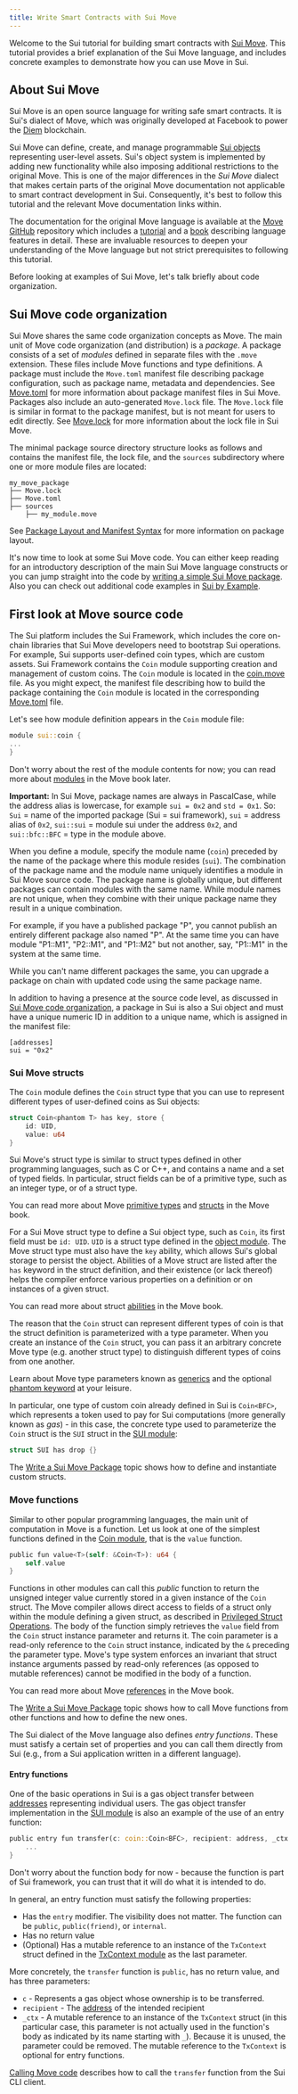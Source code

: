```yaml
---
title: Write Smart Contracts with Sui Move
---
```


Welcome to the Sui tutorial for building smart contracts with [Sui Move](../learn/why-move).
This tutorial provides a brief explanation of the Sui Move language, and includes concrete examples to demonstrate how you can use Move in Sui.


## About Sui Move

Sui Move is an open source language for writing safe smart contracts. It is Sui's dialect of Move, which was originally developed at Facebook to power the [Diem](https://github.com/diem/diem) blockchain.

Sui Move can define, create, and manage programmable [Sui objects](../../learn/objects.md) representing user-level assets. Sui's object system is implemented by adding new functionality while also imposing additional restrictions to the original Move. This is one of the major differences in the *Sui Move* dialect that makes certain parts of the original Move documentation not applicable to smart contract development in Sui. Consequently, it's best to follow this tutorial and the relevant Move documentation links within.

The documentation for the original Move language is available at the [Move GitHub](https://github.com/move-language/move) repository which includes a [tutorial](https://github.com/move-language/move/blob/main/language/documentation/tutorial/README.md) and a [book](https://github.com/move-language/move/blob/main/language/documentation/book/src/SUMMARY.md) describing language features in detail. These are invaluable resources to deepen your understanding of the Move language but not strict prerequisites to following this tutorial.

Before looking at examples of Sui Move, let's talk briefly about code organization.


## Sui Move code organization

Sui Move shares the same code organization concepts as Move. The main unit of Move code organization (and distribution) is a _package_. A package consists of a set of _modules_ defined in separate
files with the `.move` extension. These files include Move functions and type definitions. A package must include the `Move.toml` manifest file
describing package configuration, such as package name, metadata and dependencies. See [Move.toml](manifest.md) for more information about package manifest files in Sui Move. Packages also include an auto-generated `Move.lock` file. The `Move.lock` file is similar in format to the package manifest, but is not meant for users to edit directly. See [Move.lock](lock-file.md) for more information about the lock file in Sui Move.

The minimal package source directory structure looks as follows and contains the manifest file, the lock file, and the `sources` subdirectory where one or more module files are located:

```
my_move_package
├── Move.lock
├── Move.toml
├── sources
    ├── my_module.move
```

See [Package Layout and Manifest Syntax](https://github.com/move-language/move/blob/main/language/documentation/book/src/packages.md#package-layout-and-manifest-syntax) for more information on package layout.

It's now time to look at some Sui Move code. You can either keep reading for an introductory description of the main Sui Move language constructs or you can jump straight into the code by [writing a simple Sui Move package](../move/write-package.md). Also you can check out additional code examples in [Sui by Example](https://examples.sui.io).

## First look at Move source code

The Sui platform includes the Sui Framework, which includes the core on-chain libraries that Sui Move developers need to bootstrap Sui operations. For example, Sui supports user-defined coin types, which are custom assets. Sui Framework contains the `Coin` module supporting creation and management of custom coins. The `Coin` module is located in the [coin.move](https://github.com/MystenLabs/sui/tree/main/crates/sui-framework/packages/sui-framework/sources/coin.move) file. As you might expect, the manifest file describing how to build the package containing the `Coin` module is located in the corresponding
[Move.toml](https://github.com/MystenLabs/sui/blob/main/crates/sui-framework/packages/sui-framework/Move.toml) file.

Let's see how module definition appears in the `Coin` module file:

```rust
module sui::coin {
...
}
```

Don't worry about the rest of the module contents for now; you can read more about [modules](https://github.com/move-language/move/blob/main/language/documentation/book/src/modules-and-scripts.md#modules) in the Move book later.

**Important:** In Sui Move, package names are always in PascalCase, while the address alias is lowercase, for example `sui = 0x2` and `std = 0x1`. So: `Sui` = name of the imported package (Sui = sui framework), `sui` = address alias of `0x2`, `sui::sui` = module sui under the address `0x2`, and `sui::bfc::BFC` = type in the module above.

When you define a module, specify the module name (`coin`) preceded by the name of the package where this module resides (`sui`). The combination of the package name and the module name uniquely identifies a module in Sui Move source code. The package name is globally unique, but different packages can contain modules with the same name. While module names are not unique, when they combine with their unique package name they result in a unique combination.

For example, if you have a published package "P", you cannot publish an entirely different package also named "P". At the same time you can have module "P1::M1", "P2::M1", and "P1::M2" but not another, say, "P1::M1" in the system at the same time.

While you can't name different packages the same, you can upgrade a package on chain with updated code using the same package name.

In addition to having a presence at the source code level, as discussed in [Sui Move code organization](#move-code-organization), a
package in Sui is also a Sui object and must have a unique numeric ID in addition to a unique name, which is assigned in the manifest file:

```
[addresses]
sui = "0x2"
```

### Sui Move structs

The `Coin` module defines the `Coin` struct type that you can use to represent different types of user-defined coins as Sui objects:

``` rust
struct Coin<phantom T> has key, store {
    id: UID,
    value: u64
}
```

Sui Move's struct type is similar to struct types defined in other programming languages, such as C or C++, and contains a name and a set of typed fields. In particular, struct fields can be of a primitive type, such as an integer type, or of a struct type.

You can read more about Move [primitive types](https://github.com/move-language/move/blob/main/language/documentation/book/src/SUMMARY.md#primitive-types) and [structs](https://github.com/move-language/move/blob/main/language/documentation/book/src/structs-and-resources.md) in the Move book.

For a Sui Move struct type to define a Sui object type, such as `Coin`, its first field must be `id: UID`. `UID` is a
struct type defined in the [object module](https://github.com/MystenLabs/sui/tree/main/crates/sui-framework/packages/sui-framework/sources/object.move). The Move struct type must also have the `key` ability, which allows Sui's global storage to persist the object. Abilities of a Move struct are listed after the `has` keyword in the struct definition, and their existence (or lack thereof) helps the compiler enforce various properties on a definition or on instances of a given struct.

You can read more about struct [abilities](https://github.com/move-language/move/blob/main/language/documentation/book/src/abilities.md) in the Move book.

The reason that the `Coin` struct can represent different types of coin is that the struct definition is parameterized with a type parameter. When you create an instance of the `Coin` struct, you can pass it an arbitrary concrete Move type (e.g. another struct type) to distinguish different types of coins from one another.

Learn about Move type parameters known as [generics](https://github.com/move-language/move/blob/main/language/documentation/book/src/generics.md) and the optional [phantom keyword](https://github.com/move-language/move/blob/main/language/documentation/book/src/generics.md#phantom-type-parameters) at your leisure.

In particular, one type of custom coin already defined in Sui is `Coin<BFC>`, which represents a token used to pay for Sui
computations (more generally known as _gas_) - in this case, the concrete type used to parameterize the `Coin` struct is the `SUI` struct in the [SUI module](https://github.com/MystenLabs/sui/tree/main/crates/sui-framework/packages/sui-framework/sources/sui.move):

``` rust
struct SUI has drop {}
```

The [Write a Sui Move Package](write-package.md) topic shows how to define and instantiate custom structs.

### Move functions

Similar to other popular programming languages, the main unit of computation in Move is a function. Let us look at one of the simplest functions defined in the [Coin module](https://github.com/MystenLabs/sui/tree/main/crates/sui-framework/packages/sui-framework/sources/coin.move), that is the `value` function.

``` rust
public fun value<T>(self: &Coin<T>): u64 {
    self.value
}
```

Functions in other modules can call this _public_ function to return the unsigned integer value currently stored in a given
instance of the `Coin` struct. The Move compiler allows direct access to fields of a struct only within the module defining a given struct, as described in [Privileged Struct Operations](https://github.com/move-language/move/blob/main/language/documentation/book/src/structs-and-resources.md#privileged-struct-operations). The body of the function simply retrieves the `value` field from the `Coin` struct instance parameter and returns it. The coin parameter is a read-only reference to the `Coin` struct instance, indicated by the `&` preceding the parameter type. Move's type system enforces an invariant that struct instance arguments passed by read-only references (as opposed to mutable references) cannot be modified in the body of a function.

You can read more about Move [references](https://github.com/move-language/move/blob/main/language/documentation/book/src/references.md#references) in the Move book.

The [Write a Sui Move Package](write-package.md) topic shows how to call Move functions from other functions and how
to define the new ones.

The Sui dialect of the Move language also defines _entry functions_. These must satisfy a certain set of properties and you can call them directly from Sui (e.g., from a Sui application written in a different language).

#### Entry functions

One of the basic operations in Sui is a gas object transfer between [addresses](https://github.com/move-language/move/blob/main/language/documentation/book/src/address.md) representing individual users. The gas object transfer implementation in the [SUI module](https://github.com/MystenLabs/sui/tree/main/crates/sui-framework/packages/sui-framework/sources/sui.move) is also an example of the use of an entry function:

```rust
public entry fun transfer(c: coin::Coin<BFC>, recipient: address, _ctx: &mut TxContext) {
    ...
}
```

Don't worry about the function body for now - because the function is part of Sui framework, you can trust
that it will do what it is intended to do.

In general, an entry function must satisfy the following properties:

- Has the `entry` modifier. The visibility does not matter. The function can be `public`, `public(friend)`, or `internal`.
- Has no return value
- (Optional) Has a mutable reference to an instance of the `TxContext` struct defined in the [TxContext module](https://github.com/MystenLabs/sui/tree/main/crates/sui-framework/packages/sui-framework/sources/tx_context.move) as the last parameter.

More concretely, the `transfer` function is `public`, has no return value, and has three parameters:

- `c` - Represents a gas object whose ownership is to be transferred.
- `recipient` - The [address](https://github.com/move-language/move/blob/main/language/documentation/book/src/address.md) of the intended recipient
- `_ctx` - A mutable reference to an instance of the `TxContext` struct (in this particular case, this parameter is not actually used in the function's body as indicated by its name starting with `_`). Because it is unused, the parameter could be removed. The mutable reference to the `TxContext` is optional for entry functions.

[Calling Move code](../cli-client.md#calling-move-code) describes how to call the `transfer` function from the Sui CLI client.
